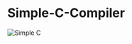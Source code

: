 # Simple-C-Compiler

![Simple C](https://user-images.githubusercontent.com/44184942/73604681-35c99d00-455a-11ea-951a-349d8fd5764f.PNG)
